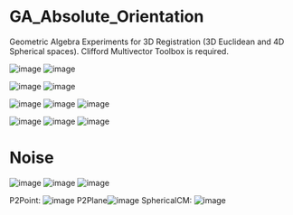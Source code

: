 # GA_Absolute_Orientation
Geometric Algebra Experiments for 3D Registration (3D Euclidean and 4D Spherical spaces). 
Clifford Multivector Toolbox is required. 

![image](https://github.com/harismats/GA_Absolute_Orientation/assets/73408879/6c5c0c74-c830-4ff1-aefe-33b62d9e3441) ![image](https://github.com/harismats/GA_Absolute_Orientation/assets/73408879/350d3783-70ae-4767-a1b3-319d8b164740)


![image](https://github.com/harismats/GA_Absolute_Orientation/assets/73408879/677dac36-3ffb-412b-bbe2-bbe1fcd7cc99) ![image](https://github.com/harismats/GA_Absolute_Orientation/assets/73408879/12c3560c-f1c6-4aab-a63e-b8d4c03fbe69)


![image](https://github.com/harismats/GA_Absolute_Orientation/assets/73408879/2493aec2-f2c6-4f4f-8990-4e3e1b955ed7) ![image](https://github.com/harismats/GA_Absolute_Orientation/assets/73408879/d0342de5-7365-4510-a453-66a875264ab3) ![image](https://github.com/harismats/GA_Absolute_Orientation/assets/73408879/4b1d6386-fc8d-4973-82d0-74f66247abda)

![image](https://github.com/harismats/GA_Absolute_Orientation/assets/73408879/141c8d5c-384a-4220-af49-d2431bf6a16c) ![image](https://github.com/harismats/GA_Absolute_Orientation/assets/73408879/c57f409a-f56d-46b6-8789-02b49c3ffe12) ![image](https://github.com/harismats/GA_Absolute_Orientation/assets/73408879/75b11f15-94a5-43f9-a005-476d4007345b)

# Noise

![image](https://github.com/harismats/GA_Absolute_Orientation/assets/73408879/78b540de-8514-49c1-91d5-28488036f953) ![image](https://github.com/harismats/GA_Absolute_Orientation/assets/73408879/44ef9d9d-3cb6-4a1d-baad-fcaa608b83dc) ![image](https://github.com/harismats/GA_Absolute_Orientation/assets/73408879/e7640631-da79-4a44-8f64-fffa2950ae5c)

P2Point: ![image](https://github.com/harismats/GA_Absolute_Orientation/assets/73408879/69055bce-f701-45fd-afca-d7d280b00154) P2Plane![image](https://github.com/harismats/GA_Absolute_Orientation/assets/73408879/632bc009-843a-4a1b-817c-ab658a35920b) SphericalCM: ![image](https://github.com/harismats/GA_Absolute_Orientation/assets/73408879/bd29521e-b7f2-4d71-ba05-d632a02a57d9)


























